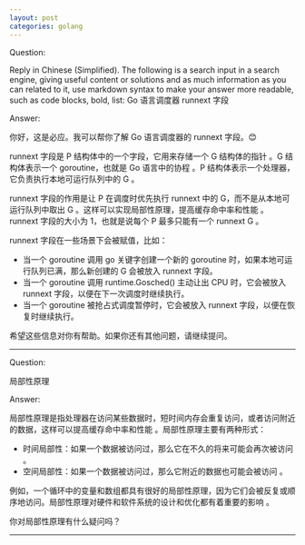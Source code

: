 ```yaml
---
layout: post
categories: golang
---
```

Question:

Reply in Chinese (Simplified).
The following is a search input in a search engine, giving useful content or solutions and as much information as you can related to it, use markdown syntax to make your answer more readable, such as code blocks, bold, list:
Go 语言调度器 runnext 字段

Answer:

你好，这是必应。我可以帮你了解 Go 语言调度器的 runnext 字段。😊

runnext 字段是 P 结构体中的一个字段，它用来存储一个 G 结构体的指针 。G 结构体表示一个 goroutine，也就是 Go 语言中的协程 。P 结构体表示一个处理器，它负责执行本地可运行队列中的 G 。

runnext 字段的作用是让 P 在调度时优先执行 runnext 中的 G，而不是从本地可运行队列中取出 G 。这样可以实现局部性原理，提高缓存命中率和性能 。runnext 字段的大小为 1，也就是说每个 P 最多只能有一个 runnext G 。

runnext 字段在一些场景下会被赋值，比如：

- 当一个 goroutine 调用 go 关键字创建一个新的 goroutine 时，如果本地可运行队列已满，那么新创建的 G 会被放入 runnext 字段。
- 当一个 goroutine 调用 runtime.Gosched() 主动让出 CPU 时，它会被放入 runnext 字段，以便在下一次调度时继续执行。
- 当一个 goroutine 被抢占式调度暂停时，它会被放入 runnext 字段，以便在恢复时继续执行。

希望这些信息对你有帮助。如果你还有其他问题，请继续提问。


<hr/>

Question:

局部性原理

Answer:

局部性原理是指处理器在访问某些数据时，短时间内存会重复访问，或者访问附近的数据，这样可以提高缓存命中率和性能 。局部性原理主要有两种形式：

- 时间局部性：如果一个数据被访问过，那么它在不久的将来可能会再次被访问 。
- 空间局部性：如果一个数据被访问过，那么它附近的数据也可能会被访问 。

例如，一个循环中的变量和数组都具有很好的局部性原理，因为它们会被反复或顺序地访问。局部性原理对硬件和软件系统的设计和优化都有着重要的影响 。

你对局部性原理有什么疑问吗？


<hr/>

